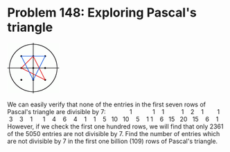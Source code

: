 # Problem 148: Exploring Pascal's triangle

![problem](problem.gif)

We can easily verify that none of the entries in the first seven rows of
Pascal's triangle are divisible by 7:              1            1    1  
       1    2    1        1    3    3    1      1    4    6    4    1  
 1    5   10   10    5    1 1    6   15   20   15    6    1 However, if
we check the first one hundred rows, we will find that only 2361 of the
5050 entries are not divisible by 7. Find the number of entries which
are not divisible by 7 in the first one billion (109) rows of Pascal's
triangle.